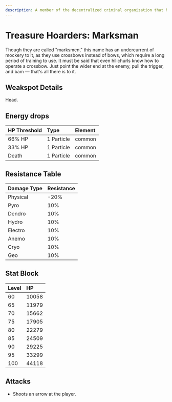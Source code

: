 ```yaml
---
description: A member of the decentralized criminal organization that has footprints all over the continent and even deep within unknown domains..
---
```


# Treasure Hoarders: Marksman

Though they are called "marksmen," this name has an undercurrent of mockery to it, as they use crossbows instead of bows, which require a long period of training to use. It must be said that even hilichurls know how to operate a crossbow. Just point the wider end at the enemy, pull the trigger, and bam — that's all there is to it.

## Weakspot Details

Head.

## Energy drops

| HP Threshold | Type       | Element |
| :----------- | :--------- | :------ |
| 66% HP       | 1 Particle | common  |
| 33% HP       | 1 Particle | common  |
| Death        | 1 Particle | common  |

## Resistance Table

| Damage Type | Resistance |
| :---------- | :--------- |
| Physical    | -20%       |
| Pyro        | 10%        |
| Dendro      | 10%        |
| Hydro       | 10%        |
| Electro     | 10%        |
| Anemo       | 10%        |
| Cryo        | 10%        |
| Geo         | 10%        |

## Stat Block

| Level | HP    |
| :---- | :---- |
| 60    | 10058 |
| 65    | 11979 |
| 70    | 15662 |
| 75    | 17905 |
| 80    | 22279 |
| 85    | 24509 |
| 90    | 29225 |
| 95    | 33299 |
| 100   | 44118 |

## Attacks

* Shoots an arrow at the player.
